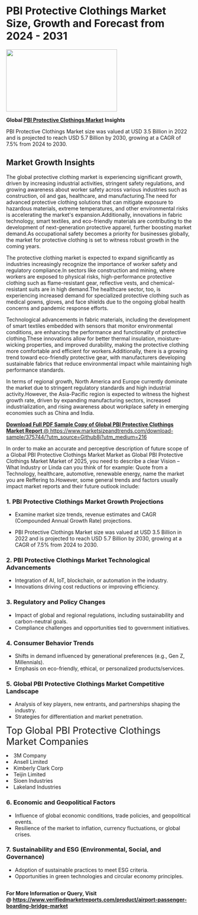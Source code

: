 <H1>PBI Protective Clothings Market Size, Growth and Forecast from 2024 - 2031</H1><img class="aligncenter size-medium wp-image-584254" src="https://thirdeyenews.in/wp-content/uploads/2024/09/Global-Market-Research-300x168.jpeg" alt="" width="300" height="168" /><p><strong>Global&nbsp;<a href="https://www.marketsizeandtrends.com/download-sample/375744/?utm_source=Github8j?utm_medium=216">PBI Protective Clothings Market</a> Insights</strong></p><p>PBI Protective Clothings Market size was valued at USD 3.5 Billion in 2022 and is projected to reach USD 5.7 Billion by 2030, growing at a CAGR of 7.5% from 2024 to 2030.</p><p><h2>Market Growth Insights</h2> The global protective clothing market is experiencing significant growth, driven by increasing industrial activities, stringent safety regulations, and growing awareness about worker safety across various industries such as construction, oil and gas, healthcare, and manufacturing.The need for advanced protective clothing solutions that can mitigate exposure to hazardous materials, extreme temperatures, and other environmental risks is accelerating the market's expansion.Additionally, innovations in fabric technology, smart textiles, and eco-friendly materials are contributing to the development of next-generation protective apparel, further boosting market demand.As occupational safety becomes a priority for businesses globally, the market for protective clothing is set to witness robust growth in the coming years.<a href="#"></a> <p>The protective clothing market is expected to expand significantly as industries increasingly recognize the importance of worker safety and regulatory compliance.In sectors like construction and mining, where workers are exposed to physical risks, high-performance protective clothing such as flame-resistant gear, reflective vests, and chemical-resistant suits are in high demand.The healthcare sector, too, is experiencing increased demand for specialized protective clothing such as medical gowns, gloves, and face shields due to the ongoing global health concerns and pandemic response efforts.</p> <p>Technological advancements in fabric materials, including the development of smart textiles embedded with sensors that monitor environmental conditions, are enhancing the performance and functionality of protective clothing.These innovations allow for better thermal insulation, moisture-wicking properties, and improved durability, making the protective clothing more comfortable and efficient for workers.Additionally, there is a growing trend toward eco-friendly protective gear, with manufacturers developing sustainable fabrics that reduce environmental impact while maintaining high performance standards.</p> <p>In terms of regional growth, North America and Europe currently dominate the market due to stringent regulatory standards and high industrial activity.However, the Asia-Pacific region is expected to witness the highest growth rate, driven by expanding manufacturing sectors, increased industrialization, and rising awareness about workplace safety in emerging economies such as China and India.</p> <a href="#"></p><p><span class=""><strong>Download Full PDF Sample Copy of Global PBI Protective Clothings Market Report</strong> @ <a href="https://www.marketsizeandtrends.com/download-sample/375744/?utm_source=Github8j?utm_medium=216" target="_blank">https://www.marketsizeandtrends.com/download-sample/375744/?utm_source=Github8j?utm_medium=216</a></span></p><p>In order to make an accurate and perceptive description of future scope of a Global&nbsp;PBI Protective Clothings Market Market as Global&nbsp;PBI Protective Clothings Market Market of 2025, you need to describe a clear Vision &ndash; What Industry or Linda can you think of for example: Quote from a Technology, healthcare, automotive, renewable energy, name the market you are Reffering to.However, some general trends and factors usually impact market reports and their future outlook include:</p><h3>1.&nbsp;<strong>PBI Protective Clothings Market Growth Projections</strong></h3><ul><li>Examine market size trends, revenue estimates and CAGR (Compounded Annual Growth Rate) projections.</li><li><p>PBI Protective Clothings Market size was valued at USD 3.5 Billion in 2022 and is projected to reach USD 5.7 Billion by 2030, growing at a CAGR of 7.5% from 2024 to 2030.</p></li></ul><h3>2.&nbsp;<strong>PBI Protective Clothings Market Technological Advancements</strong></h3><ul><li>Integration of AI, IoT, blockchain, or automation in the industry.</li><li>Innovations driving cost reductions or improving efficiency.</li></ul><h3>3.&nbsp;<strong>Regulatory and Policy Changes</strong></h3><ul><li>Impact of global and regional regulations, including sustainability and carbon-neutral goals.</li><li>Compliance challenges and opportunities tied to government initiatives.</li></ul><h3>4.&nbsp;<strong>Consumer Behavior Trends</strong></h3><ul><li>Shifts in demand influenced by generational preferences (e.g., Gen Z, Millennials).</li><li>Emphasis on eco-friendly, ethical, or personalized products/services.</li></ul><h3>5.&nbsp;<strong>Global PBI Protective Clothings Market Competitive Landscape</strong></h3><ul><li>Analysis of key players, new entrants, and partnerships shaping the industry.</li><li>Strategies for differentiation and market penetration.</li></ul><p data-pm-slice="1 1 []"><span style="color: inherit; font-family: inherit; font-size: 25px;">Top Global PBI Protective Clothings Market Companies</span></p><div class="" data-test-id=""><p><li>3M Company</li><li> Ansell Limited</li><li> Kimberly Clark Corp</li><li> Teijin Limited</li><li> Sioen Industries</li><li> Lakeland Industries</li></p></div><h3>6.&nbsp;<strong>Economic and Geopolitical Factors</strong></h3><ul><li>Influence of global economic conditions, trade policies, and geopolitical events.</li><li>Resilience of the market to inflation, currency fluctuations, or global crises.</li></ul><h3>7.&nbsp;<strong>Sustainability and ESG (Environmental, Social, and Governance)</strong></h3><ul><li>Adoption of sustainable practices to meet ESG criteria.</li><li>Opportunities in green technologies and circular economy principles.</li></ul><h2><strong style="font-size: 14px;">For More Information or Query, Visit @&nbsp;</strong><a style="background-color: #ffffff; font-size: 14px;" href="https://www.marketsizeandtrends.com/report/pbi-protective-clothings-market/" target="_blank">https://www.verifiedmarketreports.com/product/airport-passenger-boarding-bridge-market</a></h2>
